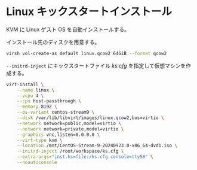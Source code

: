 # Linux キックスタートインストール

KVM に Linux ゲスト OS を自動インストールする。

インストール先のディスクを用意する。

```sh
virsh vol-create-as default linux.qcow2 64GiB --format qcow2
```

`--initrd-inject` にキックスタートファイル *ks.cfg* を指定して仮想マシンを作成する。

```sh
virt-install \
    --name linux \
    --vcpu 4 \
    --cpu host-passthrough \
    --memory 8192 \
    --os-variant centos-stream9 \
    --disk /var/lib/libvirt/images/linux.qcow2,bus=virtio \
    --network network=public,model=virtio \
    --network network=private,model=virtio \
    --graphics vnc,listen=0.0.0.0 \
    --virt-type kvm \
    --location /mnt/CentOS-Stream-9-20240923.0-x86_64-dvd1.iso \
    --initrd-inject /root/workspace/ks.cfg \
    --extra-args="inst.ks=file:/ks.cfg console=ttyS0" \
    --noautoconsole
```
